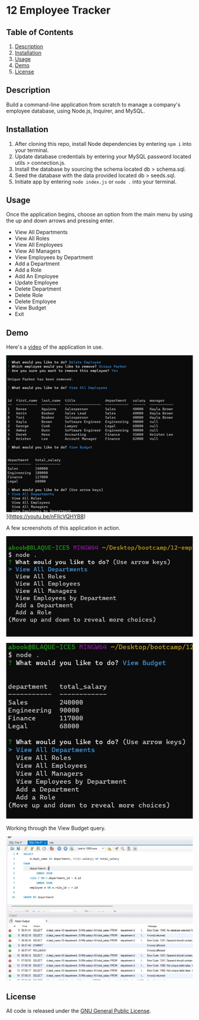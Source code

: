# 12 Employee Tracker

## Table of Contents
1. [Description](#desc)
2. [Installation](#install)
3. [Usage](#usage)
4. [Demo](#demo)
5. [License](#license)

<a name="desc"></a>
## Description 
Build a command-line application from scratch to manage a company's employee database, using Node.js, Inquirer, and MySQL.

<a name="install"></a> 
## Installation

1. After cloning this repo, install Node dependencies by entering `npm i` into your terminal.
2. Update database credentials by entering your MySQL password located utils > connection.js.
3. Install the database by sourcing the schema located db > schema.sql.
4. Seed the database with the data provided located db > seeds.sql.
5. Initiate app by entering `node index.js` or `node .` into your terminal.

<a name="usage"></a> 
## Usage
Once the application begins, choose an option from the main menu by using the up and down arrows and pressing enter.

* View All Departments
* View All Roles
* View All Employees
* View All Managers
* View Employees by Department
* Add a Department
* Add a Role
* Add An Employee
* Update Employee
* Delete Department
* Delete Role
* Delete Employee
* View Budget
* Exit

<a name="demo"></a> 
## Demo
Here's a [video](https://youtu.be/nFIlcVQHYB8) of the application in use.

![Video thumbnail](./public/img/youtube-screenshot.jpg)](https://youtu.be/nFIlcVQHYB8)

A few screenshots of this application in action.

![Main Menu](./public/img/main-menu.jpg)

![Main Menu](./public/img/view-budget.jpg)

Working through the View Budget query.

![MySQL Workbench](./public/img/sql-query.jpg)

<a name="license"></a> 
## License
All code is released under the [GNU General Public License](https://www.gnu.org/licenses/gpl-3.0.en.html).
